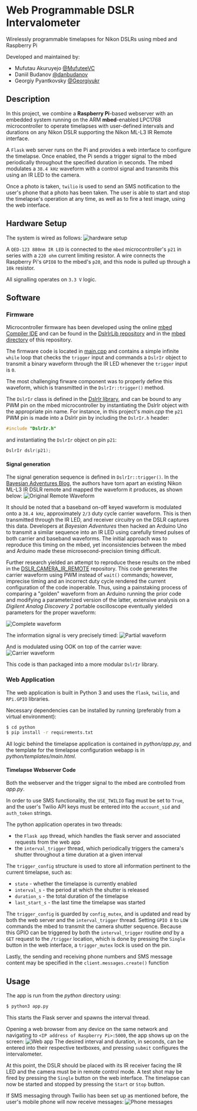 # Web Programmable DSLR Intervalometer
Wirelessly programmable timelapses for Nikon DSLRs using mbed and Raspberry Pi

Developed and maintained by:
- Mufutau Akuruyejo [@MufuteeVC](https://github.com/MufuteeVC)
- Daniil Budanov [@danbudanov](https://github.com/danbudanov)
- Georgiy Pyantkovsky [@Georgiyukr](https://github.com/Georgiyukr)

## Description
In this project, we combine a **Raspberry Pi**-based webserver with an embedded 
system running on the ARM **mbed**-enabled LPC1768 microcontroller to operate
timelapses with user-defined intervals and durations on any Nikon DSLR
supporting the Nikon ML-L3 IR Remote interface.

A `Flask` web server runs on the Pi and provides a web interface to configure the
timelapse. Once enabled, the Pi sends a trigger signal to the mbed periodically
throughout the specified duration in seconds. The mbed modulates a `38.4 kHz`
waveform with a control signal and transmits this using an IR LED to the camera. 

Once a photo is taken, `twilio` is used to send an SMS notification to the user's
phone that a photo has been taken. The user is able to start and stop the
timelapse's operation at any time, as well as to fire a test image, using the
web interface.

## Hardware Setup
The system is wired as follows:
![hardware setup](images/breadboard.png)

A `QED-123 880nm IR LED` is connected to the `mbed` microcontroller's `p21` in
series with a `220 ohm` current limiting resistor. A wire connects the
Raspberry Pi's `GPIO8` to the mbed's `p20`, and this node is pulled up through
a `10k` resistor.

All signalling operates on `3.3 V` logic.

## Software
### Firmware
Microcontroller firmware has been developed using the online
[mbed Compiler IDE](https://ide.mbed.com/compiler) and can be found in the
[DslrIrLib repository](https://os.mbed.com/users/danbudanov/code/DslrIrLib/) and
in the [mbed directory](mbed) of this repository.

The firmware code is located in [main.cpp](mbed/main.cpp) and contains a simple
infinite `while` loop that checks the `trigger` input and commands
a `DslrIr` object to transmit a binary waveform through the IR LED whenever
the `trigger` input is `0`. 

The most challenging firware component was to
properly define this waveform, which is transmitted in the `DslrIr::trigger()` 
method.

The `DslrIr` class is defined in the [DslrIr library](mbed/DslrIr), and can be
bound to any PWM pin on the mbed microcontroller by instantiating the DslrIr
object with the appropriate pin name. For instance, in this project's *main.cpp*
the `p21` PWM pin is made into a DslrIr pin by including the `DslrIr.h` header:
```cpp
#include "DslrIr.h"
```
and instantiating the `DslrIr` object on pin `p21`:
```cpp
DslrIr dslr(p21);
```

#### Signal generation
The signal generation sequence is defined in `DslrIr::trigger()`. 
In the [Bayesian Adventures Blog](https://bayesianadventures.wordpress.com/2013/08/09/nikon-ml-l3-ir-remote-hack/),
the authors have torn apart an existing Nikon ML-L3 IR DSLR remote and mapped
the waveform it produces, as shown below:
![Original Remote Waveform](images/og_waveforms.png)

It should be noted that a baseband on-off keyed waveform is modulated onto a
`38.4 kHz`, approximately `2/3` duty cycle carrier waveform. This is then 
transmitted through the IR LED, and receiver circuitry on the DSLR captures this
data. 
Developers at *Bayesian Adventures* then hacked an Arduino Uno to transmit a 
similar sequence into an IR LED using carefully timed pulses of both carrier and
baseband waveforms. The initial approach was to reproduce this timing on the mbed,
yet inconsistencies between the mbed and Arduino made these microsecond-precision
timing difficult.

Further research yielded an attempt to reproduce these results on the mbed in
the [DSLR_CAMERA_IR_REMOTE](https://os.mbed.com/users/viswesr/code/DSLR_Camera_IR_Remote/)
repository. This code generates the carrier waveform using PWM instead of
`wait()` commands; however, imprecise timing and an incorrect duty cycle 
rendered the current configuration of the code inoperable. Thus, using a
painstaking process of comparing a "golden" waveform from an Arduino running the
prior code and modifying a parameterized version of the latter, extensive
analysis on a *Digilent Analog Discovery 2* portable oscilloscope eventually
yielded parameters for the proper waveform:

![Complete waveform](images/scope_complete_waveform.png)

The information signal is very precisely timed:
![Partial waveform](images/scope_part_waveform.png)

And is modulated using OOK on top of the carrier wave:
![Carrier waveform](images/scope_modulated.png)

This code is than packaged into a more modular `DslrIr` library.


### Web Application
The web application is built in Python 3 and uses the `flask`, `twilio`, and 
`RPi.GPIO` libraries.

Necessary dependencies can be installed by running (preferably from a virtual
environment):
```bash
$ cd python
$ pip install -r requirements.txt
```

All logic behind the timelapse application is contained in *python/app.py*, 
and the template for the timelapse configuration webapp is in 
*python/templates/main.html*.

#### Timelapse Webserver Code
Both the webserver and the trigger signal to the mbed are controlled from 
*app.py*.

In order to use SMS functionality, the `USE_TWILIO` flag must be set to `True`,
and the user's Twilio API keys must be entered into the `account_sid` and
`auth_token` strings.

The python application operates in two threads:
* the `Flask app` thread, which handles the flask server and associated requests
from the web app
* the `interval_trigger` thread, which periodically triggers the camera's 
shutter throughout a time duration at a given interval

The `trigger_config` structure is used to store all information pertinent to the
current timelapse, such as:
* `state` - whether the timelapse is currently enabled
* `interval_s` - the period at which the shutter is released 
* `duration_s` - the total duration of the timelapse
* `last_start_s` - the last time the timelapse was started

The `trigger_config` is guarded by `config_mutex`, and is updated and read by
both the web server and the `interval_trigger` thread. Setting `GPIO 8` to `LOW`
commands the mbed to transmit the camera shutter sequence. Because this GPIO can
be triggered by both the `interval_trigger` routine *and* by a `GET` request to
the `/trigger` location, which is done by pressing the `Single` button in the
web interface, a `trigger_mutex` lock is used on the pin.

Lastly, the sending and receiving phone numbers and SMS message content may be 
specified in the `client.messages.create()` function

## Usage
The app is run from the *python* directory using:
```bash
$ python3 app.py
```
This starts the Flask server and spawns the interval thread.

Opening a web browser from any device on the same network and navigating to
`<IP address of Raspberry Pi>:5000`, the app shows up on the screen:
![Web app](images/webapp.png)
The desired interval and duration, in seconds, can be entered into their
respective textboxes, and pressing `submit` configures the intervalometer. 

At this point, the DSLR should be placed with its IR receiver facing the IR LED
and the camera must be in remote control mode. A test shot may be fired by pressing
the `Single` button on the web interface. The timelapse can now be started and stopped by pressing the `Start` or `Stop` button.

If SMS messaging through Twilio has been set up as mentioned before, the user's 
mobile phone will now receive messages:
![Phone messages](images/phone_sms.png)

